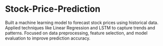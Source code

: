 # Stock-Price-Prediction
Built a machine learning model to forecast stock prices using historical data. Applied techniques like Linear Regression and LSTM to capture trends and patterns. Focused on data preprocessing, feature selection, and model evaluation to improve prediction accuracy.
